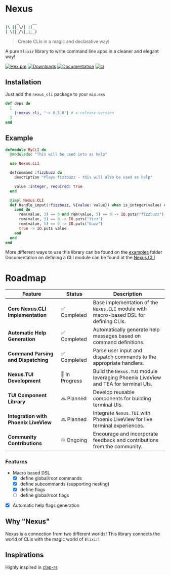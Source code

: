 # Nexus

```sh
     _      __
|\ ||_\/| |(_
| \||_/\|_|__)
```

> Create CLIs in a magic and declarative way!

A pure `Elixir` library to write command line apps in a cleaner and elegant way!

[![Hex.pm](https://img.shields.io/hexpm/v/nexus_cli.svg)](https://hex.pm/packages/nexus_cli)
[![Downloads](https://img.shields.io/hexpm/dt/nexus_cli.svg)](https://hex.pm/packages/nexus_cli)
[![Documentation](https://img.shields.io/badge/documentation-gray)](https://hexdocs.pm/nexus_cli)
[![ci](https://github.com/zoedsoupe/nexus/actions/workflows/ci.yml/badge.svg)](https://github.com/zoedsoupe/nexus/actions/workflows/ci.yml)

## Installation

Just add the `nexus_cli` package to your `mix.exs`

```elixir
def deps do
  [
    {:nexus_cli, "~> 0.5.0"} # x-release-version
  ]
end
```

## Example

```elixir
defmodule MyCLI do
  @moduledoc "This will be used into as help"

  use Nexus.CLI

  defcommand :fizzbuzz do
    description "Plays fizzbuzz - this will also be used as help"

    value :integer, required: true
  end

  @impl Nexus.CLI
  def handle_input(:fizzbuzz, %{value: value}) when is_integer(value) do
    cond do
      rem(value, 3) == 0 and rem(value, 5) == 0 -> IO.puts("fizzbuzz")
      rem(value, 3) == 0 -> IO.puts("fizz")
      rem(value, 5) == 0 -> IO.puts("buzz")
      true -> IO.puts value
    end
  end
end
```

More different ways to use this library can be found on the [examples](./examples) folder
Documentation on defining a CLI module can be found at the [Nexus.CLI](https://hexdocs.pm/nexus_cli/Nexus.CLI.html)

# Roadmap

| Feature                          | Status       | Description                                                                                   |
|----------------------------------|--------------|-----------------------------------------------------------------------------------------------|
| **Core Nexus.CLI Implementation**| ✅ Completed  | Base implementation of the `Nexus.CLI` module with macro-based DSL for defining CLIs.         |
| **Automatic Help Generation**    | ✅ Completed  | Automatically generate help messages based on command definitions.                            |
| **Command Parsing and Dispatching**| ✅ Completed| Parse user input and dispatch commands to the appropriate handlers.                           |
| **Nexus.TUI Development**        | 🚧 In Progress | Build the `Nexus.TUI` module leveraging Phoenix LiveView and TEA for terminal UIs.           |
| **TUI Component Library**        | 🔜 Planned    | Develop reusable components for building terminal UIs.                                        |
| **Integration with Phoenix LiveView**| 🔜 Planned| Integrate `Nexus.TUI` with Phoenix LiveView for live terminal experiences.                    |
| **Community Contributions**      | ♾️ Ongoing    | Encourage and incorporate feedback and contributions from the community.                      |

### Features
- Macro based DSL
  - [x] define global/root commands
  - [x] define subcommands (supporting nesting)
  - [x] define flags
  - [ ] define global/root flags
- [x] Automatic help flags generation

## Why "Nexus"

Nexus is a connection from two different worlds! This library connects the world of CLIs with the magic world of `Elixir`!

## Inspirations

Highly inspired in [clap-rs](https://github.com/clap-rs/clap/)
